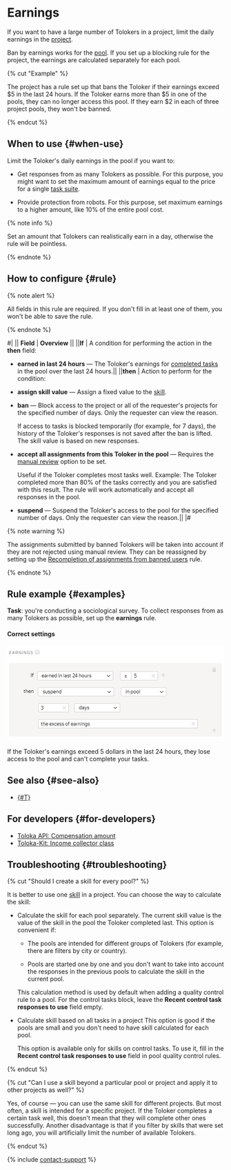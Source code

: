 # Earnings

If you want to have a large number of Tolokers in a project, limit the daily earnings in the [project](../../glossary.md#project).

Ban by earnings works for the [pool](../../glossary.md#pool). If you set up a blocking rule for the project, the earnings are calculated separately for each pool.

{% cut "Example" %}

The project has a rule set up that bans the Toloker if their earnings exceed $5 in the last 24 hours. If the Toloker earns more than $5 in one of the pools, they can no longer access this pool. If they earn $2 in each of three project pools, they won't be banned.

{% endcut %}

## When to use {#when-use}

Limit the Toloker's daily earnings in the pool if you want to:

- Get responses from as many Tolokers as possible. For this purpose, you might want to set the maximum amount of earnings equal to the price for a single [task suite](../../glossary.md#task-suite).

- Provide protection from robots. For this purpose, set maximum earnings to a higher amount, like 10% of the entire pool cost.

{% note info %}

Set an amount that Tolokers can realistically earn in a day, otherwise the rule will be pointless.

{% endnote %}

## How to configure {#rule}

{% note alert %}

All fields in this rule are required. If you don't fill in at least one of them, you won't be able to save the rule.

{% endnote %}

#|
|| **Field** | **Overview** ||
||**If** | A condition for performing the action in the **then** field:

- **earned in last 24 hours** — The Toloker's earnings for [completed tasks](../../glossary.md#completed-tasks) in the pool over the last 24 hours.||
||**then** | Action to perform for the condition:

- **assign skill value** — Assign a fixed value to the [skill](nav.md).

- **ban** — Block access to the project or all of the requester's projects for the specified number of days. Only the requester can view the reason.

    If access to tasks is blocked temporarily (for example, for 7 days), the history of the Toloker's responses is not saved after the ban is lifted. The skill value is based on new responses.

- **accept all assignments from this Toloker in the pool** — Requires the [manual review](offline-accept.md) option to be set.

    Useful if the Toloker completes most tasks well. Example: The Toloker completed more than 80% of the tasks correctly and you are satisfied with this result. The rule will work automatically and accept all responses in the pool.

- **suspend** — Suspend the Toloker's access to the pool for the specified number of days. Only the requester can view the reason.||
|#

{% note warning %}

The assignments submitted by banned Tolokers will be taken into account if they are not rejected using manual review. They can be reassigned by setting up the [Recompletion of assignments from banned users](restore-task-overlap.md) rule.

{% endnote %}

## Rule example {#examples}

**Task**: you're conducting a sociological survey. To collect responses from as many Tolokers as possible, set up the **earnings** rule.

#### Correct settings

![](../_images/control-rules/income/qcr-income_example1.png)

If the Toloker's earnings exceed 5 dollars in the last 24 hours, they lose access to the pool and can't complete your tasks.

## See also {#see-also}

- [{#T}](qa-pool-settings.md)

## For developers {#for-developers}

- [Toloka API: Compensation amount](../../api/concepts/earn_limit.md)
- [Toloka-Kit: Income collector class](../../toloka-kit/reference/toloka.client.collectors.Income.md)

## Troubleshooting {#troubleshooting}

{% cut "Should I create a skill for every pool?" %}

It is better to use one [skill](../../glossary.md#skill) in a project. You can choose the way to calculate the skill:

- Calculate the skill for each pool separately. The current skill value is the value of the skill in the pool the Toloker completed last. This option is convenient if:

    - The pools are intended for different groups of Tolokers (for example, there are filters by city or country).

    - Pools are started one by one and you don't want to take into account the responses in the previous pools to calculate the skill in the current pool.

    This calculation method is used by default when adding a quality control rule to a pool. For the control tasks block, leave the **Recent control task responses to use** field empty.

- Calculate skill based on all tasks in a project This option is good if the pools are small and you don't need to have skill calculated for each pool.

    This option is available only for skills on control tasks. To use it, fill in the **Recent control task responses to use** field in pool quality control rules.

{% endcut %}

{% cut "Can I use a skill beyond a particular pool or project and apply it to other projects as well?" %}

Yes, of course — you can use the same skill for different projects. But most often, a skill is intended for a specific project. If the Toloker completes a certain task well, this doesn't mean that they will complete other ones successfully. Another disadvantage is that if you filter by skills that were set long ago, you will artificially limit the number of available Tolokers.

{% endcut %}

{% include [contact-support](../_includes/contact-support.md) %}